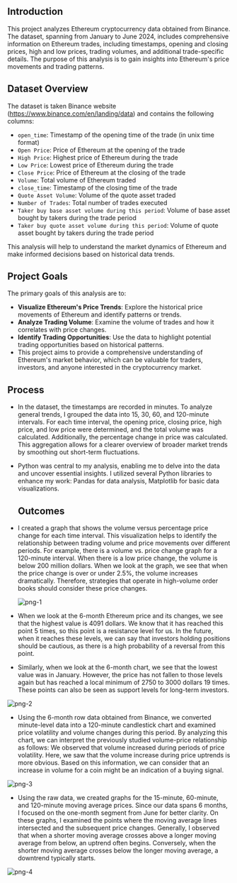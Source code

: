 ## Introduction

This project analyzes Ethereum cryptocurrency data obtained from Binance. The dataset, spanning from January to June 2024, includes comprehensive information on Ethereum trades, including timestamps, opening and closing prices, high and low prices, trading volumes, and additional trade-specific details. The purpose of this analysis is to gain insights into Ethereum's price movements and trading patterns.

## Dataset Overview

The dataset is taken Binance website (https://www.binance.com/en/landing/data) and contains the following columns:

- `open_time`: Timestamp of the opening time of the trade (in unix time format)
- `Open Price`: Price of Ethereum at the opening of the trade
- `High Price`: Highest price of Ethereum during the trade
- `Low Price`: Lowest price of Ethereum during the trade
- `Close Price`: Price of Ethereum at the closing of the trade
- `Volume`: Total volume of Ethereum traded
- `close_time`: Timestamp of the closing time of the trade
- `Quote Asset Volume`: Volume of the quote asset traded
- `Number of Trades`: Total number of trades executed
- `Taker buy base asset volume during this period`: Volume of base asset bought by takers during the trade period
- `Taker buy quote asset volume during this period`: Volume of quote asset bought by takers during the trade period

This analysis will help to understand the market dynamics of Ethereum and make informed decisions based on historical data trends.

## Project Goals

The primary goals of this analysis are to:

- **Visualize Ethereum's Price Trends**: Explore the historical price movements of Ethereum and identify patterns or trends.
- **Analyze Trading Volume**: Examine the volume of trades and how it correlates with price changes.
- **Identify Trading Opportunities**: Use the data to highlight potential trading opportunities based on historical patterns.
- This project aims to provide a comprehensive understanding of Ethereum's market behavior, which can be valuable for traders, investors, and anyone interested in the cryptocurrency market.

## Process

- In the dataset, the timestamps are recorded in minutes. To analyze general trends, I grouped the data into 15, 30, 60, and 120-minute intervals. For each time interval, the opening price, closing price, high price, and low price were determined, and the total volume was calculated. Additionally, the percentage change in price was calculated. This aggregation allows for a clearer overview of broader market trends by smoothing out short-term fluctuations.
- Python was central to my analysis, enabling me to delve into the data and uncover essential insights. I utilized several Python libraries to enhance my work: Pandas for data analysis, Matplotlib for basic data visualizations.

  ## Outcomes

- I created a graph that shows the volume versus percentage price change for each time interval. This visualization helps to identify the relationship between trading volume and price movements over different periods. For example, there is a volume vs. price change graph for a 120-minute interval. When there is a low price change, the volume is below 200 million dollars. When we look at the graph, we see that when the price change is over or under 2.5%, the volume increases dramatically. Therefore, strategies that operate in high-volume order books should consider these price changes.
   
  ![png-1](https://github.com/user-attachments/assets/ee1efa89-e5d8-4cdf-a05e-acbf6f17ad63)

- When we look at the 6-month Ethereum price and its changes, we see that the highest value is 4091 dollars. We know that it has reached this point 5 times, so this point is a resistance level for us. In the future, when it reaches these levels, we can say that investors holding positions should be cautious, as there is a high probability of a reversal from this point.
- Similarly, when we look at the 6-month chart, we see that the lowest value was in January. However, the price has not fallen to those levels again but has reached a local minimum of 2750 to 3000 dollars 19 times. These points can also be seen as support levels for long-term investors.
  
![png-2](https://github.com/user-attachments/assets/6763227f-ff6f-4757-9cc4-5df229198f8f)

- Using the 6-month row data obtained from Binance, we converted minute-level data into a 120-minute candlestick chart and examined price volatility and volume changes during this period. By analyzing this chart, we can interpret the previously studied volume-price relationship as follows: We observed that volume increased during periods of price volatility. Here, we saw that the volume increase during price uptrends is more obvious. Based on this information, we can consider that an increase in volume for a coin might be an indication of a buying signal.

![png-3](https://github.com/user-attachments/assets/49cd2828-09c7-4b5f-b87a-41d33caac74a)

- Using the raw data, we created graphs for the 15-minute, 60-minute, and 120-minute moving average prices. Since our data spans 6 months, I focused on the one-month segment from June for better clarity. On these graphs, I examined the points where the moving average lines intersected and the subsequent price changes. Generally, I observed that when a shorter moving average crosses above a longer moving average from below, an uptrend often begins. Conversely, when the shorter moving average crosses below the longer moving average, a downtrend typically starts.
  
![png-4](https://github.com/user-attachments/assets/79423e59-9330-480c-b231-3e5f3df6085a)
